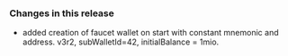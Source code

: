 ### Changes in this release

- added creation of faucet wallet on start with constant mnemonic and address. v3r2, subWalletId=42, initialBalance =
  1mio.  